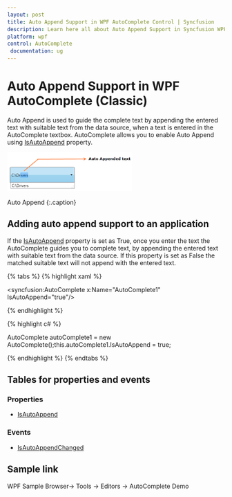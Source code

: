 ```yaml
---
layout: post
title: Auto Append Support in WPF AutoComplete Control | Syncfusion
description: Learn here all about Auto Append Support in Syncfusion WPF AutoComplete (Classic) control, its elements and more.
platform: wpf
control: AutoComplete
 documentation: ug
---
```


# Auto Append Support in WPF AutoComplete (Classic)

Auto Append is used to guide the complete text by appending the entered text with suitable text from the data source, when a text is entered in the AutoComplete textbox. AutoComplete allows you to enable Auto Append using [IsAutoAppend](https://help.syncfusion.com/cr/wpf/Syncfusion.Windows.Tools.Controls.AutoComplete.html#Syncfusion_Windows_Tools_Controls_AutoComplete_IsAutoAppend) property.

![Auto append support](Auto-Append-Support_images/Auto-Append-Support_img1.png)

Auto Append
{:.caption}

## Adding auto append support to an application 

If the [IsAutoAppend](https://help.syncfusion.com/cr/wpf/Syncfusion.Windows.Tools.Controls.AutoComplete.html#Syncfusion_Windows_Tools_Controls_AutoComplete_IsAutoAppend) property is set as True, once you enter the text the AutoComplete guides you to complete text, by appending the entered text with suitable text from the data source. If this property is set as False the matched suitable text will not append with the entered text.

{% tabs %}
{% highlight xaml %}

<syncfusion:AutoComplete x:Name="AutoComplete1" IsAutoAppend="true"/>

{% endhighlight %}

{% highlight c# %}

AutoComplete autoComplete1 = new AutoComplete();this.autoComplete1.IsAutoAppend = true;

{% endhighlight %}
{% endtabs %}

## Tables for properties and events

### Properties

* [IsAutoAppend](https://help.syncfusion.com/cr/wpf/Syncfusion.Windows.Tools.Controls.AutoComplete.html#Syncfusion_Windows_Tools_Controls_AutoComplete_IsAutoAppend)

### Events

* [IsAutoAppendChanged](https://help.syncfusion.com/cr/wpf/Syncfusion.Windows.Tools.Controls.AutoComplete.html)

## Sample link

WPF Sample Browser-> Tools -> Editors -> AutoComplete Demo

